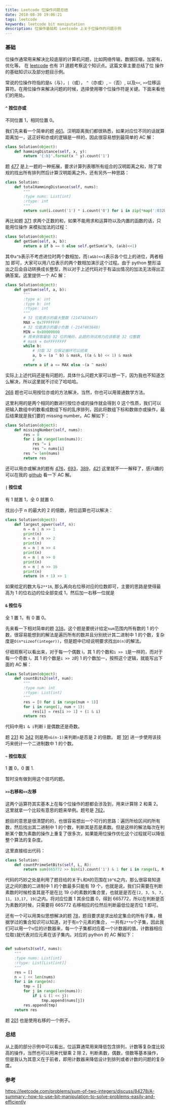 ```yaml
---
title: Leetcode 位操作问题总结
date: 2018-08-30 19:06:21
tags: leetcode
keywords: leetcode bit maniputation
description: 位操作基础和 Leetcode 上关于位操作的问题示例
---
```


### 基础

位操作通常用来解决比较底层的计算机问题，比如网络传输，数据压缩，加密有，优化等。
在 [leetcode](https:leetcode.com) 也有 31 道题考察这个知识点。这篇文章主要总结了位
操作的基础知识以及部分题目示例。


常说的位操作符指的是`&`（与），`|`（或）， `^`（亦或）, `~`（否）, 以及`<<`,
`>>`位移运算符。在用位操作来解决问题的时候，选择使用哪个位操作符是关键。下面来看他们的用处。

#### `^` 按位亦或

不同位置 1，相同位置 0。

我们先来看一个简单的题 [461](https://leetcode.com/problems/hamming-distance/description/)。汉明距离我们都很熟悉，如果对应位不同的话就算距离加一，这正好和亦或的逻辑是一样的，因此很容易想到最简单的 AC 解：

```python
class Solution(object):
    def hammingDistance(self, x, y):
        return '{:b}'.format(x ^ y).count('1')

```

题 [477](https://leetcode.com/problems/total-hamming-distance/description/) 是上一题的一种拓展，要求计算列表哪所有组合的汉明距离之和，除了常规的找出所有排列然后计算汉明距离之外，还有另外一种思路：

```python
class Solution:
    def totalHammingDistance(self, nums):
        """
        :type nums: List[int]
        :rtype: int
        """
        return sum(i.count('1') * i.count('0') for i in zip(*map(':032b'.format, nums)))
```

再比如题 [371](https://leetcode.com/problems/sum-of-two-integers/description/) 求两个正数的和，如果不能用求和运算符以及内置的函数的话，只能用位操作
来模拟加法的过程：

```python
class Solution(object):
    def getSum(self, a, b):
        return a if b == 0 else self.getSum(a^b, (a&b)<<1)
```

其中`a^b`表示不考虑进位时两个数相加，而`(a&b)<<1`表示各个位上的进位，两者相加
即可，大家可以用八位表示的两个数相加演示这个过程。由于 python 整形溢出之后会自动转换成长整型，所以对于上述代码对于有溢出情况的加法无法得出正确答案。这里提供一个 AC 解：

```python
class Solution(object):
    def getSum(self, a, b):
        """
        :type a: int
        :type b: int
        :rtype: int
        """
        # 32 位能表示的最大整数 (2147483647)
        MAX = 0x7FFFFFFF
        # 32 位能表示的最小负数 (-2147483648)
        MIN = 0x80000000
        # 用来获取最低 32 位的掩码，此题的测试用力应该都是 32 位整数
        # mask = 0xFFFFFFFF
        while b:
            # 只取 32 位保证循环可以结束
            a, b = (a ^ b) & mask, ((a & b) << 1) & mask
            #
        return a if a <= MAX else ~(a ^ mask)
```

实际上上述代码还是有问题的，具体什么问题大家可以想一下，因为我也不知道怎么解决，所以这里就不讨论了哈哈哈。

[268](https://leetcode.com/problems/missing-number/) 题也可以用按位亦或的方法解决，当然，你也可以用普通数学方法。

这里利用的是两个相同的数进行按位亦或的操作就会得到 0 这个性质，我们可以把输入数组中的数看成数组下标的乱序排列，因此将数组下标和数做亦或操作，最后结果就是我们要的 missing number。AC 解如下：

```python
class Solution(object):
    def missingNumber(self, nums):
        res = 0
        for i in range(len(nums)):
            res ^= i
            res ^= nums[i]
        res ^= len(nums)
        return res
```

还可以用亦或解决的题有 [476](https://leetcode.com/problems/number-complement/description/)，[693](https://leetcode.com/problems/binary-number-with-alternating-bits/description/)，[389](https://leetcode.com/problems/find-the-difference/description/)，[421](https://leetcode.com/problems/maximum-xor-of-two-numbers-in-an-array/description/) 这里就不一一解释了，感兴趣的可以在我的 [github](https://github.com/liadbiz/leetcode_solutions) 看一下 AC 解。

####  `|` 按位或

有 1 就置 1，全 0 就置 0.

找出小于 n 的最大的 2 的倍数，用位运算也可以解决：

```python
class Solution(object):
    def largest_opwer(self, n):
        n = n | n >> 1
        print(n)
        n = n | n >> 2
        print(n)
        n = n | n >> 4
        print(n)
        n = n | n >> 8
        print(n)
        n = n | n >> 16
        print(n)
        return (n + 1) >> 1
```
如果给定的数大与`2**16`, 那么再向右位移对应的位数即可，主要的思路是使得最高为 1 的位右边的位全部变成 1，然后加一右移一位就是

#### `&` 按位与

全 1 置 1，有 0 置 0。

先来看一下相对简单的题 [338](https://leetcode.com/problems/counting-bits/description/)。这个题是要统计给定`num`范围内所有数的 1 的个数，很容易能想到的解法是遍历所有的数并且分别统计其二进制中 1 的个数，复杂度是`O(n*sizeof(integer))`，但是题中已经说明要求找出`O(n)`的解法。

仔细观察可以看出来，对于每一个偶数 i，其 1 的个数和`i >> 1`是一样的，而对于每一个奇数 i，其 1 的个数是`i >> 2`的 1 的个数加一，按照这个逻辑，就能写出下面的 AC 解：


```python
class Solution(object):
    def countBits2(self, num):
        """
        :type num: int
        :rtype: List[int]
        """
        res = [0 for i in range(num + 1)]
        for i in range(1, num + 1):
            res[i] = res[i >> 1] + (1 & i)
        return res
```

代码中用`1 & i`判断 i 是偶数还是奇数。

题 [231](https://leetcode.com/problems/power-of-two/description/) 和 [342](https://leetcode.com/problems/power-of-four/description/) 则是用`n&(n-1)`来判断`n`是否是 2 的倍数。
题 [191](https://leetcode.com/problems/number-of-1-bits/description/) 进一步使用该技巧来统计一个二进制数中 1 的个数。

#### `~` 按位取反

1 置 0，0 置 1.

暂时没有做到用这个技巧的题。

#### `>>`右移和`<<`左移

这两个运算符其实基本上在每个位操作的题都会涉及到，用来计算除 2 和乘 2。这里就拿一个比较有意思的题来举例。题号是 [762](https://leetcode.com/problems/prime-number-of-set-bits-in-binary-representation/description/)。

题目的意思是很清楚的的，也很容易想出一个可行的思路：遍历所给区间的所有数，然后找出其二进制中 1 的个数，判断其是否是素数。但是这样的解法每次在判断某个数为素数的操作上重复了很多次，如果能用位操作优化这个过程就可以降低整个算法的复杂度。

这里直接给出代码：

```python
class Solution:
    def countPrimeSetBits(self, L, R):
        return sum(665772 >> bin(i).count('1') & 1 for i in range(L, R + 1))
```

代码的巧妙之处是利用了题目给的关于`L`和`R`的范围在`10^6`之内，那么很容易知道这之间的数的二进制中 1 的个数最多只能有 19 个，也就是说，我们只需要在判断素数的时候检查其是不是在比 19 小的素数的集合里，也就是是否在`[2, 3, 5, 7, 11, 13,17, 19]`之内。将对应位置 1 其余位置 0，得到 665772，所以在判断是否为素数的时候，只需要将 665772 右移相应的位然后判断最低位是否位 1 即可。

还有一个可以用类似思想解决的题 [78](https://leetcode.com/problems/subsets/description/)，题目要求是求出给定集合的所有子集，根据学过的集合知识可以知道，对于有`n`个元素的集合， 一共有`2**n`个子集，因此我们可以用一个`n`位的计数器来，每一个子集都对应着一个计数器的值，计数器相应位取`1`就代表对应元素在该子集内。对应的 python 的 AC 解如下：

```python

def subsets3(self, nums):
    """
    :type nums: List[int]
    :rtype: List[List[int]]
    """
    res = []
    n = 1 << len(nums)
    for i in range(n):
        tmp = []
        for j in range(len(nums)):
            if i & (1 << j):
                tmp.append(nums[j])
        res.append(tmp)
    return res
```

题 [201](https://leetcode.com/problems/bitwise-and-of-numbers-range/description/) 也是使用右移的一个例子。

### 总结

从上面的部分示例中可以看出，位运算通常用来降低包含排列，计数等复杂度比较高的操作，当然也可以用来代替乘 2 除 2，判断素数，偶数，倍数等基本操作，但是我认为其意义在于前者，即用计数器来降低设计到排列或者计数的问题的复杂度。

### 参考

https://leetcode.com/problems/sum-of-two-integers/discuss/84278/A-summary:-how-to-use-bit-manipulation-to-solve-problems-easily-and-efficiently

